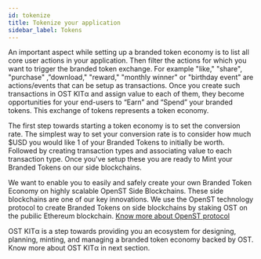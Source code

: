 ```yaml
---
id: tokenize
title: Tokenize your application
sidebar_label: Tokens
---
```


An important aspect while setting up a branded token economy is to list all core user actions in your application. Then filter the actions for which you want to trigger the branded token exchange.  For example "like," "share", "purchase" ,”download," "reward," "monthly winner" or "birthday event"  are actions/events that can be setup as transactions. Once you create such transactions in OST KITα and assign value to each of them, they become opportunities for your end-users to “Earn” and “Spend” your branded tokens. This exchange of tokens represents a token economy.

The first step towards starting a token economy is to set the conversion rate. The simplest way to set your conversion rate is to consider how much $USD you would like 1 of your Branded Tokens to initially be worth. Followed by creating transaction types and associating value to each transaction type. Once you've setup these you are ready to Mint your Branded Tokens on our side blockchains.


We want to enable you to easily and safely create your own Branded Token Economy on highly scalable OpenST Side Blockchains. These side blockchains are one of our key innovations. We use the OpenST technology protocol to create Branded Tokens on side blockchains by staking OST on the pubilic Ethereum blockchain.  [<u>Know more about OpenST protocol</u>](https://github.com/OpenSTFoundation/openst-platform/blob/master/CHANGELOG.md)

OST KITα is a step towards providing you an ecosystem for designing, planning, minting, and managing a branded token economy backed by OST. Know more about OST KITα in next section. 
